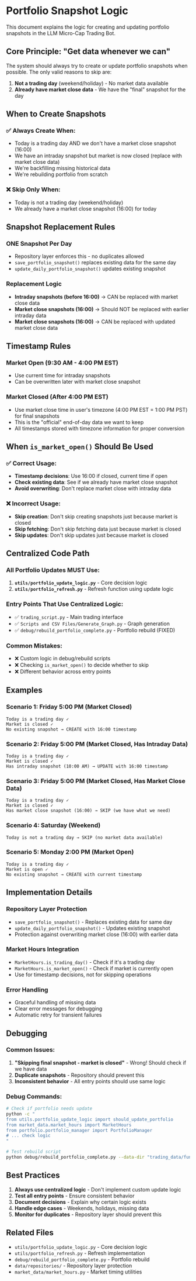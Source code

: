 # Portfolio Snapshot Logic

This document explains the logic for creating and updating portfolio snapshots in the LLM Micro-Cap Trading Bot.

## Core Principle: "Get data whenever we can"

The system should always try to create or update portfolio snapshots when possible. The only valid reasons to skip are:

1. **Not a trading day** (weekend/holiday) - No market data available
2. **Already have market close data** - We have the "final" snapshot for the day

## When to Create Snapshots

### ✅ Always Create When:
- Today is a trading day AND we don't have a market close snapshot (16:00)
- We have an intraday snapshot but market is now closed (replace with market close data)
- We're backfilling missing historical data
- We're rebuilding portfolio from scratch

### ❌ Skip Only When:
- Today is not a trading day (weekend/holiday)
- We already have a market close snapshot (16:00) for today

## Snapshot Replacement Rules

### ONE Snapshot Per Day
- Repository layer enforces this - no duplicates allowed
- `save_portfolio_snapshot()` replaces existing data for the same day
- `update_daily_portfolio_snapshot()` updates existing snapshot

### Replacement Logic
- **Intraday snapshots (before 16:00)** → CAN be replaced with market close data
- **Market close snapshots (16:00)** → Should NOT be replaced with earlier intraday data
- **Market close snapshots (16:00)** → CAN be replaced with updated market close data

## Timestamp Rules

### Market Open (9:30 AM - 4:00 PM EST)
- Use current time for intraday snapshots
- Can be overwritten later with market close snapshot

### Market Closed (After 4:00 PM EST)
- Use market close time in user's timezone (4:00 PM EST = 1:00 PM PST) for final snapshots
- This is the "official" end-of-day data we want to keep
- All timestamps stored with timezone information for proper conversion

## When `is_market_open()` Should Be Used

### ✅ Correct Usage:
- **Timestamp decisions**: Use 16:00 if closed, current time if open
- **Check existing data**: See if we already have market close snapshot
- **Avoid overwriting**: Don't replace market close with intraday data

### ❌ Incorrect Usage:
- **Skip creation**: Don't skip creating snapshots just because market is closed
- **Skip fetching**: Don't skip fetching data just because market is closed
- **Skip updates**: Don't skip updates just because market is closed

## Centralized Code Path

### All Portfolio Updates MUST Use:
1. **`utils/portfolio_update_logic.py`** - Core decision logic
2. **`utils/portfolio_refresh.py`** - Refresh function using update logic

### Entry Points That Use Centralized Logic:
- ✅ `trading_script.py` - Main trading interface
- ✅ `Scripts and CSV Files/Generate_Graph.py` - Graph generation
- ✅ `debug/rebuild_portfolio_complete.py` - Portfolio rebuild (FIXED)

### Common Mistakes:
- ❌ Custom logic in debug/rebuild scripts
- ❌ Checking `is_market_open()` to decide whether to skip
- ❌ Different behavior across entry points

## Examples

### Scenario 1: Friday 5:00 PM (Market Closed)
```
Today is a trading day ✓
Market is closed ✓
No existing snapshot → CREATE with 16:00 timestamp
```

### Scenario 2: Friday 5:00 PM (Market Closed, Has Intraday Data)
```
Today is a trading day ✓
Market is closed ✓
Has intraday snapshot (10:00 AM) → UPDATE with 16:00 timestamp
```

### Scenario 3: Friday 5:00 PM (Market Closed, Has Market Close Data)
```
Today is a trading day ✓
Market is closed ✓
Has market close snapshot (16:00) → SKIP (we have what we need)
```

### Scenario 4: Saturday (Weekend)
```
Today is not a trading day → SKIP (no market data available)
```

### Scenario 5: Monday 2:00 PM (Market Open)
```
Today is a trading day ✓
Market is open ✓
No existing snapshot → CREATE with current timestamp
```

## Implementation Details

### Repository Layer Protection
- `save_portfolio_snapshot()` - Replaces existing data for same day
- `update_daily_portfolio_snapshot()` - Updates existing snapshot
- Protection against overwriting market close (16:00) with earlier data

### Market Hours Integration
- `MarketHours.is_trading_day()` - Check if it's a trading day
- `MarketHours.is_market_open()` - Check if market is currently open
- Use for timestamp decisions, not for skipping operations

### Error Handling
- Graceful handling of missing data
- Clear error messages for debugging
- Automatic retry for transient failures

## Debugging

### Common Issues:
1. **"Skipping final snapshot - market is closed"** - Wrong! Should check if we have data
2. **Duplicate snapshots** - Repository should prevent this
3. **Inconsistent behavior** - All entry points should use same logic

### Debug Commands:
```bash
# Check if portfolio needs update
python -c "
from utils.portfolio_update_logic import should_update_portfolio
from market_data.market_hours import MarketHours
from portfolio.portfolio_manager import PortfolioManager
# ... check logic
"

# Test rebuild script
python debug/rebuild_portfolio_complete.py --data-dir "trading_data/funds/TEST"
```

## Best Practices

1. **Always use centralized logic** - Don't implement custom update logic
2. **Test all entry points** - Ensure consistent behavior
3. **Document decisions** - Explain why certain logic exists
4. **Handle edge cases** - Weekends, holidays, missing data
5. **Monitor for duplicates** - Repository layer should prevent this

## Related Files

- `utils/portfolio_update_logic.py` - Core decision logic
- `utils/portfolio_refresh.py` - Refresh implementation
- `debug/rebuild_portfolio_complete.py` - Portfolio rebuild
- `data/repositories/` - Repository layer protection
- `market_data/market_hours.py` - Market timing utilities
